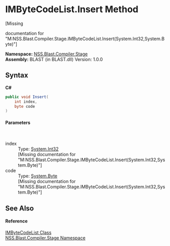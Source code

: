# IMByteCodeList.Insert Method 
 

\[Missing <summary> documentation for "M:NSS.Blast.Compiler.Stage.IMByteCodeList.Insert(System.Int32,System.Byte)"\]

**Namespace:**&nbsp;<a href="N_NSS_Blast_Compiler_Stage">NSS.Blast.Compiler.Stage</a><br />**Assembly:**&nbsp;BLAST (in BLAST.dll) Version: 1.0.0

## Syntax

**C#**<br />
``` C#
public void Insert(
	int index,
	byte code
)
```


#### Parameters
&nbsp;<dl><dt>index</dt><dd>Type: <a href="https://docs.microsoft.com/dotnet/api/system.int32" target="_blank" rel="noopener noreferrer">System.Int32</a><br />\[Missing <param name="index"/> documentation for "M:NSS.Blast.Compiler.Stage.IMByteCodeList.Insert(System.Int32,System.Byte)"\]</dd><dt>code</dt><dd>Type: <a href="https://docs.microsoft.com/dotnet/api/system.byte" target="_blank" rel="noopener noreferrer">System.Byte</a><br />\[Missing <param name="code"/> documentation for "M:NSS.Blast.Compiler.Stage.IMByteCodeList.Insert(System.Int32,System.Byte)"\]</dd></dl>

## See Also


#### Reference
<a href="T_NSS_Blast_Compiler_Stage_IMByteCodeList">IMByteCodeList Class</a><br /><a href="N_NSS_Blast_Compiler_Stage">NSS.Blast.Compiler.Stage Namespace</a><br />